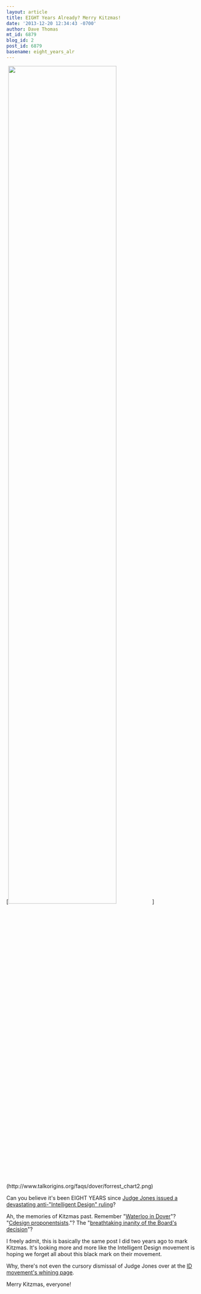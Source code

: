 ```yaml
---
layout: article
title: EIGHT Years Already? Merry Kitzmas!
date: '2013-12-20 12:34:43 -0700'
author: Dave Thomas
mt_id: 6879
blog_id: 2
post_id: 6879
basename: eight_years_alr
---
```

<p>[<img src="http://www.talkorigins.org/faqs/dover/forrest_chart2.png" alt="" width="75%" height="75%" />](http://www.talkorigins.org/faqs/dover/forrest_chart2.png)</p>

Can you believe it's been EIGHT YEARS since [Judge Jones issued a devastating anti-"Intelligent Design" ruling](http://ncseweb.org/resources/kitzmiller)?

Ah, the memories of Kitzmas past. Remember "[Waterloo in Dover](http://pandasthumb.org/archives/2005/12/waterloo-in-dov.html)"? "[Cdesign proponentsists](http://pandasthumb.org/archives/2005/11/missing-link-cd.html)."? The "[breathtaking inanity of the Board's decision](http://www.sigmaxi.org/resources/evolution/051220_kitzmiller_342.pdf)"?

I freely admit, this is basically the same post I did two years ago to mark Kitzmas.  It's looking more and more like the Intelligent Design movement is hoping we forget all about this black mark on their movement.  

Why, there's not even the cursory dismissal of Judge Jones over at the [ID movement's whining page](http://www.evolutionnews.org/evolution/).

Merry Kitzmas, everyone!
